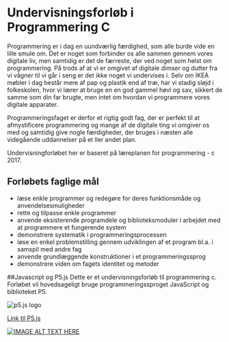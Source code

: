 # Undervisningsforløb i Programmering C
Programmering er i dag en uundværlig færdighed, som alle burde vide en lille smule om. Det er noget som forbinder os alle sammen gennem vores digitale liv, men samtidig er det de færreste, der ved noget som helst om programmering. På trods af at vi er omgivet af digitale dimser og dutter fra vi vågner til vi går i seng er det ikke noget vi undervises i. Selv om IKEA møbler i dag består mere af pap og plastik end af træ, har vi stadig sløjd i folkeskolen, hvor vi lærer at bruge en en god gammel høvl og sav, sikkert de samme som din far brugte, men intet om hvordan vi programmere vores digitale apparater. 

Programmeringsfaget er derfor et rigtig godt fag, der 
er perfekt til at afmystificere programmering og mange af de digitale ting vi omgiver os med og samtidig give nogle færdigheder, der bruges i næsten alle videgående uddannelser på et ller andet plan.

Undervisningforløbet her er baseret på læreplanen for programmering - c 2017.

## Forløbets faglige mål

- læse enkle programmer og redegøre for deres funktionsmåde og anvendelsesmuligheder
- rette og tilpasse enkle programmer
- anvende eksisterende programdele og biblioteksmoduler i arbejdet med at programmere et fungerende system
- demonstrere systematik i programmeringsprocessen
- løse en enkel problemstilling gennem udviklingen af et program bl.a. i samspil med andre fag
- anvende grundlæggende konstruktioner i et programmeringssprog
- demonstrere viden om fagets identitet og metoder


##Javascript og P5.js
Dette er et undervisningsforløb til programmering c. Forløbet vil hovedsageligt bruge programmeringssproget JavaScript og biblioteket P5.

![p5.js logo](https://p5js.org/assets/img/p5js.svg)

[Link til P5.js](https://p5js.org)

[![IMAGE ALT TEXT HERE](https://img.youtube.com/vi/YOUTUBE_VIDEO_ID_HERE/0.jpg)](https://www.youtube.com/watch?v=60uokf3WmTo)
